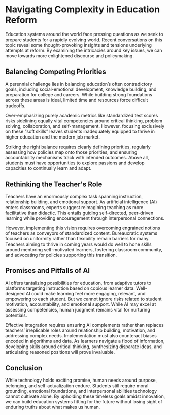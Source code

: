

# Navigating Complexity in Education Reform

Education systems around the world face pressing questions as we seek to prepare students for a rapidly evolving world. Recent conversations on this topic reveal some thought-provoking insights and tensions underlying attempts at reform. By examining the intricacies around key issues, we can move towards more enlightened discourse and policymaking. 

## Balancing Competing Priorities

A perennial challenge lies in balancing education’s often contradictory goals, including social-emotional development, knowledge building, and preparation for college and careers. While building strong foundations across these areas is ideal, limited time and resources force difficult tradeoffs. 

Over-emphasizing purely academic metrics like standardized test scores risks sidelining equally vital competencies around critical thinking, problem solving, collaboration, and self-management. However, focusing exclusively on these “soft skills” leaves students inadequately equipped to thrive in higher education and the modern job market. 

Striking the right balance requires clearly defining priorities, regularly assessing how policies map onto those priorities, and ensuring accountability mechanisms track with intended outcomes. Above all, students must have opportunities to explore passions and develop capacities to continually learn and adapt.

## Rethinking the Teacher's Role

Teachers have an enormously complex task spanning instruction, relationship building, and emotional support. As artificial intelligence (AI) enters classrooms, experts suggest reimagining teaching as more facilitative than didactic. This entails guiding self-directed, peer-driven learning while providing encouragement through interpersonal connections.

However, implementing this vision requires overcoming engrained notions of teachers as conveyors of standardized content. Bureaucratic systems focused on uniformity rather than flexibility remain barriers for many. Teachers aiming to thrive in coming years would do well to hone skills around mentoring self-motivated learners, fostering classroom community, and advocating for policies supporting this transition.

## Promises and Pitfalls of AI 

AI offers tantalizing possibilities for education, from adaptive tutors to platforms targeting instruction based on copious learner data. Well-designed AI could make learning feel more engaging, relevant, and empowering to each student. But we cannot ignore risks related to student motivation, accountability, and emotional support. While AI may excel at assessing competencies, human judgment remains vital for nurturing potentials.

Effective integration requires ensuring AI complements rather than replaces teachers’ irreplicable roles around relationship building, motivation, and addressing complex needs. Implementation must also counteract biases encoded in algorithms and data. As learners navigate a flood of information, developing skills around critical thinking, synthesizing disparate ideas, and articulating reasoned positions will prove invaluable.

## Conclusion

While technology holds exciting promise, human needs around purpose, belonging, and self-actualization endure. Students still require moral grounding, emotional foundations, and interpersonal abilities technology cannot cultivate alone. By upholding these timeless goals amidst innovation, we can build education systems fitting for the future without losing sight of enduring truths about what makes us human.